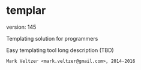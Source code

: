 templar
=======

version: 145

Templating solution for programmers

Easy templating tool long description (TBD)

	Mark Veltzer <mark.veltzer@gmail.com>, 2014-2016
